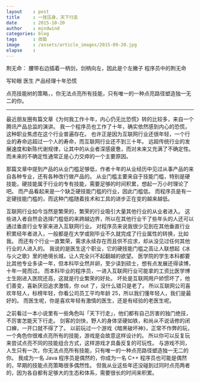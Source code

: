 ```yaml
---
layout    : post
title     : 一技压身，天下行走
date      : 2015-10-20
author    : mindwind
categories: blog
tags      : 技能
image     : /assets/article_images/2015-09-20.jpg
elapse    :
---
```



荆无命：
腰带右边插着一柄剑，剑柄向左，因此是个左撇子
程序员中的荆无命

写轮眼
医生
产品经理十年恐慌

点亮技能树的策略，，你无法点亮所有技能，只有唯一的一种点亮路径塑造独一无二的你。


-----
最近朋友圈有篇文章《为何我工作十年，内心仍无比恐慌》转的比较多，来自一个腾讯产品总监的演讲。
我一个程序员也工作了十年，确实依然感到内心的恐慌，这种职业焦虑在这个行业普遍存在。
也许正是因为互联网行业还很年轻，一个行业的寿命远超过一个人的寿命，而互联网行业还不到三十年。
远超传统行业的发展速度和新陈代谢规律，让其中的从业者深感疲惫，而对未来又充满了不确定性。
而未来的不确定性通常正是心力交瘁的一个主要原因。

那篇文章中提到产品的从业门槛足够低，作者十年的从业经历中见过从事产品的来自各种专业，还有各种改行做产品的。
从业门槛主要来自于技能门槛，特别是硬技能，硬技能属于行业的专有技能，需要足够的时间积累，想起一万小时理论了吧。
而产品看起来是一个缺乏硬技能门槛的行业，因此门槛低。
而程序员是有一定硬技能门槛的，而这种门槛随着技术和工具的进步正在变的越来越低。

互联网行业如今当然是繁荣的，繁荣的行业吸引大量其他行业的从业者进入。
这些进入者自然会选择门槛低的来跨越边界，所以在其他行业干了些年头的人还可以通过垂直行业专家来进入互联网行业。
对程序员来说我很少见到在其他垂直行业积累经年者进入，一般都是在大学或刚毕业不久就完成了行业属性的转换，比如我。
而还有个行业一直繁荣，需求永续存在而且供不应求，却从没见过任何其他行业的人进入的。
我说的是医生这个职业，它的硬技能门槛之高让人联想起《冰与火之歌》里的绝境长城，让人完全兴不起翻越的欲望。
医学院的学生本科都要比其他专业多读一年，但本科毕业然并卵，至少读到硕士，想有点发展还得读博，十年一晃而过。
而本科毕业的程序员，一进入互联网行业可能拿的工资比医学博士生刚进入医院还高，这就是行业繁荣的好处。
坏处是互联网用户娇惯坏了，他们善变，喜新厌旧追求激情，你 out 了，没什么错只是老了。
所以互联网公司喜欢年轻人，标榜年轻，你看公司员工平均年龄 25，所以我们懂年轻人，我们是最好的。
而医生呢，你是喜欢年轻有激情的医生，还是有经验的老医生呢。

之前看过一本小说里有一些角色叫「天下行走」，他们都有自己厉害的独门绝技，不厉害怎能天下行走。
剑客的剑快，野人的身体坚硬如铁，和尚从不说话修的闭口蝉，一开口就不得了了。
以前玩过一个游戏《暗黑破坏神》，正常不作弊的玩，一个角色你很难点亮所有的技能，游戏是会故意这样设计的。
所以你可以反复玩来尝试点亮不同的技能组合方式，这样游戏才具备反复的可玩性。
与游戏不同，人生只有一次，你无法点亮所有技能，只有唯一的一种点亮路径塑造独一无二的你。
我成为一名 Java 程序员是偶然的，你成为一名 C++ 程序员也可能是偶然的，早期的技能点亮策略很多偶然性。
但我从业这些年还没碰到过同时点亮两者的，因为各自都有足够大的生态和体系，需要很长的时间来积累。
